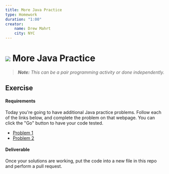 ```yaml
---
title: More Java Practice
type: Homework
duration: "1:00"
creator:
    name: Drew Mahrt
    city: NYC
---
```


# ![](https://ga-dash.s3.amazonaws.com/production/assets/logo-9f88ae6c9c3871690e33280fcf557f33.png) More Java Practice

> ***Note:*** _This can be a pair programming activity or done independently._

## Exercise

#### Requirements

Today you're going to have additional Java practice problems. Follow each of the links below, and complete the problem on that webpage. You can click the "Go" button to have your code tested.

- [Problem 1](http://codingbat.com/prob/p186759)
- [Problem 2](http://codingbat.com/prob/p100905)

#### Deliverable

Once your solutions are working, put the code into a new file in this repo and perform a pull request.

